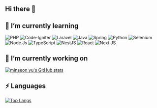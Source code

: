 ## Hi there 👋

<!--
**woosuk1028/woosuk1028** is a ✨ _special_ ✨ repository because its `README.md` (this file) appears on your GitHub profile.

Here are some ideas to get you started:

- 🔭 I’m currently working on ...
- 🌱 I’m currently learning ...
- 👯 I’m looking to collaborate on ...
- 🤔 I’m looking for help with ...
- 💬 Ask me about ...
- 📫 How to reach me: ...
- 😄 Pronouns: ...
- ⚡ Fun fact: ...
-->
## 🌱 I’m currently learning
![PHP](https://img.shields.io/badge/PHP-777BB4?style=flat&logo=php&logoColor=white)
![Code-Igniter](https://img.shields.io/badge/CodeIgniter-%23EF4223.svg?style=for-the-badge&logo=codeIgniter&logoColor=white)
![Laravel](https://img.shields.io/badge/Laravel-FF2D20?style=flat&logo=laravel&logoColor=white)
![Java](https://img.shields.io/badge/Java-ED8B00?style=flat&logo=openjdk&logoColor=white)
![Spring](https://img.shields.io/badge/Spring-6DB33F?style=flat&logo=spring&logoColor=white)
![Python](https://img.shields.io/badge/Python-3776AB?style=flat&logo=python&logoColor=white)
![Selenium](https://img.shields.io/badge/-selenium-%43B02A?style=for-the-badge&logo=selenium&logoColor=white)
![Node.Js](https://img.shields.io/badge/Node.js-339933?style=flat&logo=node.js&logoColor=white)
![TypeScript](https://img.shields.io/badge/TypeScript-3178C6?style=flat&logo=typescript&logoColor=white)
![NestJS](https://img.shields.io/badge/nestjs-%23E0234E.svg?style=for-the-badge&logo=nestjs&logoColor=white)
![React](https://img.shields.io/badge/React-61DAFB?style=flat&logo=react&logoColor=black)
![Next JS](https://img.shields.io/badge/Next-black?style=for-the-badge&logo=next.js&logoColor=white)

## 🔭 I’m currently working on
[![minseon yu's GitHub stats](https://github-readme-stats.vercel.app/api?username=woosuk1028&hide=stars,contribs)](https://github.com/woosuk1028/github-readme-stats)

## ⚡ Languages
[![Top Langs](https://github-readme-stats.vercel.app/api/top-langs/?username=woosuk1028&langs_count=10&layout=compact&theme=white)](https://github.com/woosuk1028/github-readme-stats)
